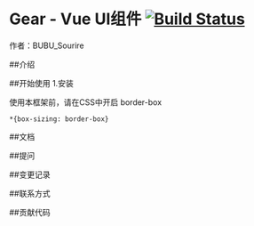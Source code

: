 # Gear - Vue UI组件  [![Build Status](https://travis-ci.org/BUBUSourire/Vue-demo3-gear.svg?branch=master)](https://travis-ci.org/BUBUSourire/Vue-demo3-gear)

作者：BUBU_Sourire

##介绍


##开始使用
1.安装

使用本框架前，请在CSS中开启 border-box
  ```$xslt
  *{box-sizing: border-box}
  ```

##文档

##提问

##变更记录

##联系方式

##贡献代码


